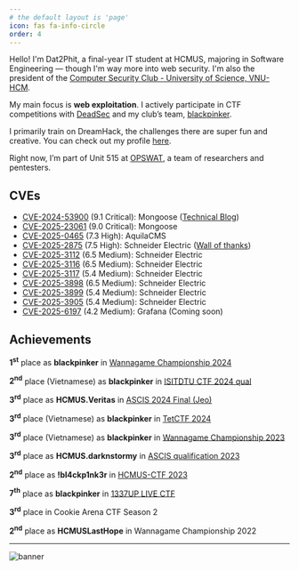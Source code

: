```yaml
---
# the default layout is 'page'
icon: fas fa-info-circle
order: 4
---
```


Hello! I'm Dat2Phit, a final-year IT student at HCMUS, majoring in Software Engineering — though I'm way more into web security. I'm also the president of the [Computer Security Club - University of Science, VNU-HCM](https://www.facebook.com/hcmus.compsec.club).

My main focus is **web exploitation**. I actively participate in CTF competitions with [DeadSec](https://deadsec.team/) and my club’s team, [blackpinker](https://ctftime.org/team/155048).

I primarily train on DreamHack, the challenges there are super fun and creative. You can check out my profile [here](https://dreamhack.io/users/30626).

Right now, I’m part of Unit 515 at [OPSWAT](https://www.opswat.com/), a team of researchers and pentesters.

## CVEs
- [CVE-2024-53900](https://nvd.nist.gov/vuln/detail/CVE-2024-53900) (9.1 Critical): Mongoose ([Technical Blog](https://www.opswat.com/blog/technical-discovery-mongoose-cve-2025-23061-cve-2024-53900))
- [CVE-2025-23061](https://nvd.nist.gov/vuln/detail/CVE-2025-23061) (9.0 Critical): Mongoose
- [CVE-2025-0465](https://nvd.nist.gov/vuln/detail/CVE-2025-0465) (7.3 High): AquilaCMS
- [CVE-2025-2875](https://nvd.nist.gov/vuln/detail/CVE-2025-2875) (7.5 High): Schneider Electric ([Wall of thanks](https://www.se.com/ww/en/work/support/cybersecurity/wall-of-thanks.jsp#2025))
- [CVE-2025-3112](https://nvd.nist.gov/vuln/detail/CVE-2025-3112) (6.5 Medium): Schneider Electric
- [CVE-2025-3116](https://nvd.nist.gov/vuln/detail/CVE-2025-3116) (6.5 Medium): Schneider Electric
- [CVE-2025-3117](https://nvd.nist.gov/vuln/detail/CVE-2025-3117) (5.4 Medium): Schneider Electric
- [CVE-2025-3898](https://nvd.nist.gov/vuln/detail/CVE-2025-3898) (6.5 Medium): Schneider Electric
- [CVE-2025-3899](https://nvd.nist.gov/vuln/detail/CVE-2025-3899) (5.4 Medium): Schneider Electric
- [CVE-2025-3905](https://nvd.nist.gov/vuln/detail/CVE-2025-3905) (5.4 Medium): Schneider Electric
- [CVE-2025-6197](https://nvd.nist.gov/vuln/detail/CVE-2025-6197) (4.2 Medium): Grafana (Coming soon)

## Achievements

**1<sup>st</sup>** place as **blackpinker** in [Wannagame Championship 2024](https://ctftime.org/event/2515/)

**2<sup>nd</sup>** place (Vietnamese) as **blackpinker** in [ISITDTU CTF 2024 qual](https://ctftime.org/event/2456/)

**3<sup>rd</sup>** place as **HCMUS.Veritas** in [ASCIS 2024 Final (Jeo)](https://ascis.vnisa.org.vn/en/)

**3<sup>rd</sup>** place (Vietnamese) as **blackpinker** in [TetCTF 2024](https://ctftime.org/event/2212)

**3<sup>rd</sup>** place (Vietnamese) as **blackpinker** in [Wannagame Championship 2023](https://ctftime.org/event/2146)

**3<sup>rd</sup>** place as **HCMUS.darknstormy** in [ASCIS qualification 2023](https://ascis.vnisa.org.vn/en/)

**2<sup>nd</sup>** place as **!bl4ckp1nk3r** in [HCMUS-CTF 2023](https://ctftime.org/ctf/902)

**7<sup>th</sup>** place as **blackpinker** in [1337UP LIVE CTF](https://ctftime.org/event/2134)

**3<sup>rd</sup>** place in Cookie Arena CTF Season 2

**2<sup>nd</sup>** place as **HCMUSLastHope** in Wannagame Championship 2022

---
![banner](/assets/img/misc/banner.jpeg)